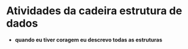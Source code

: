 # Atividades da cadeira estrutura de dados

- **quando eu tiver coragem eu descrevo todas as estruturas**

